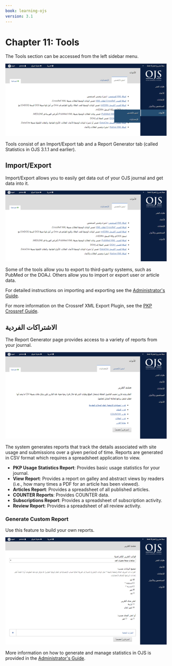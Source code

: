 ```yaml
---
book: learning-ojs
version: 3.1
---
```


# Chapter 11: Tools

The Tools section can be accessed from the left sidebar menu.

![Tools side menu options.](./assets/learning-ojs3.1-jm-users-tools.png)

Tools consist of an Import/Export tab and a Report Generator tab (called Statistics in OJS 3.1.1 and earlier).

## Import/Export

Import/Export allows you to easily get data out of your OJS journal and get data into it.

![List of Import/Export plugins available.](./assets/learning-ojs3.1-jm-users-tools-import.png)

Some of the tools allow you to export to third-party systems, such as PubMed or the DOAJ. Others allow you to import or export user or article data.

For detailed instructions on importing and exporting see the [Administrator's Guide](https://docs.pkp.sfu.ca/admin-guide/en/data-import-and-export).

For more information on the Crossref XML Export Plugin, see the [PKP Crossref Guide](https://docs.pkp.sfu.ca/crossref-ojs-manual/en/).

## الاشتراكات الفردية

The Report Generator page provides access to a variety of reports from your journal.

![List of Reports available.](./assets/learning-ojs3.1-jm-users-tools-stats.png)

The system generates reports that track the details associated with site usage and submissions over a given period of time. Reports are generated in CSV format which requires a spreadsheet application to view.

- **PKP Usage Statistics Report**: Provides basic usage statistics for your journal.
- **View Report**: Provides a report on galley and abstract views by readers \(i.e., how many times a PDF for an article has been viewed\).
- **Articles Report**: Provides a spreadsheet of all published articles.
- **COUNTER Reports**: Provides COUNTER data.
- **Subscriptions Report**: Provides a spreadsheet of subscription activity.
- **Review Report**: Provides a spreadsheet of all review activity.


### Generate Custom Report

Use this feature to build your own reports.

![Sample custom report settings to generate Issue table of contents page preview aggregated by country and month for this current month.](./assets/learning-ojs3.1-jm-users-tools-stats-custom.png)

More information on how to generate and manage statistics in OJS is provided in the [Administrator's Guide](https://docs.pkp.sfu.ca/admin-guide/en/statistics).
